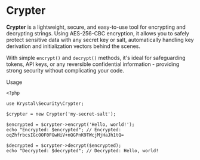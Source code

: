 Crypter
=====

**Crypter** is a lightweight, secure, and easy-to-use tool for encrypting and decrypting strings. Using AES-256-CBC encryption, it allows you to safely protect sensitive data with any secret key or salt, automatically handling key derivation and initialization vectors behind the scenes. 

With simple `encrypt()` and `decrypt()` methods, it's ideal for safeguarding tokens, API keys, or any reversible confidential information - providing strong security without complicating your code.

Usage

    <?php
    
    use Krystal\Security\Crypter;
    
    $crypter = new Crypter('my-secret-salt');
    
    $encrypted = $crypter->encrypt('Hello, world!');
    echo "Encrypted: $encrypted"; // Encrypted: oqZhfrbcsIGcOOF0FGwHiV+nQGPnK9TWcjMjHaJh1tQ=
    
    $decrypted = $crypter->decrypt($encrypted);
    echo "Decrypted: $decrypted"; // Decrypted: Hello, world!
